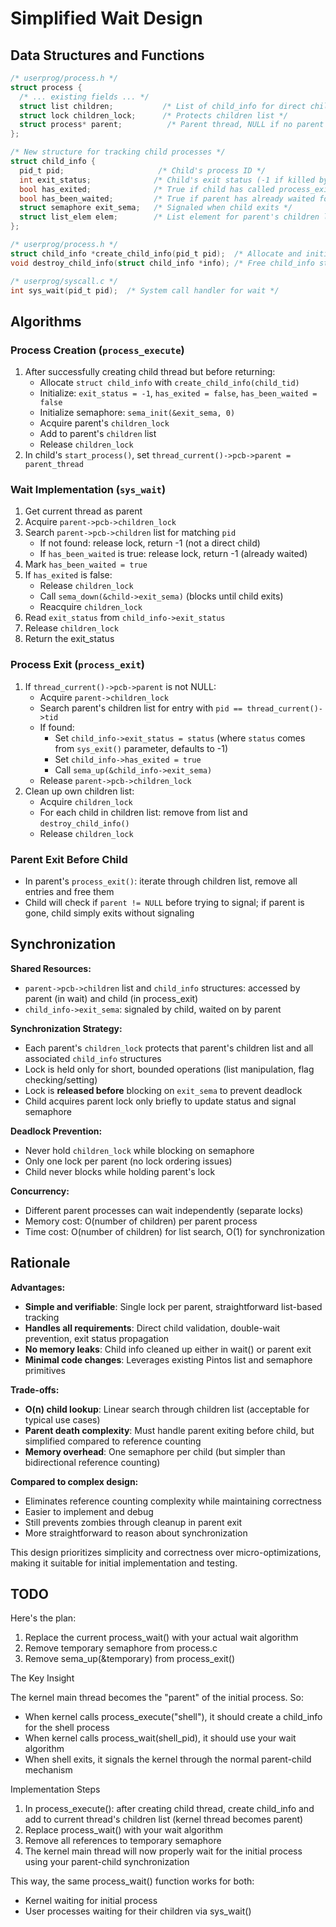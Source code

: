 # Simplified Wait Design

## Data Structures and Functions

```c
/* userprog/process.h */
struct process {
  /* ... existing fields ... */
  struct list children;           /* List of child_info for direct children */
  struct lock children_lock;      /* Protects children list */
  struct process* parent;          /* Parent thread, NULL if no parent */
};

/* New structure for tracking child processes */
struct child_info {
  pid_t pid;                     /* Child's process ID */
  int exit_status;              /* Child's exit status (-1 if killed by kernel) */
  bool has_exited;              /* True if child has called process_exit() */  
  bool has_been_waited;         /* True if parent has already waited for this child */
  struct semaphore exit_sema;   /* Signaled when child exits */
  struct list_elem elem;        /* List element for parent's children list */
};
```

```c
/* userprog/process.h */
struct child_info *create_child_info(pid_t pid);  /* Allocate and initialize child_info */
void destroy_child_info(struct child_info *info); /* Free child_info structure */
```

```c  
/* userprog/syscall.c */
int sys_wait(pid_t pid);  /* System call handler for wait */
```

## Algorithms

### Process Creation (`process_execute`)
1. After successfully creating child thread but before returning:
   - Allocate `struct child_info` with `create_child_info(child_tid)`
   - Initialize: `exit_status = -1`, `has_exited = false`, `has_been_waited = false`
   - Initialize semaphore: `sema_init(&exit_sema, 0)`
   - Acquire parent's `children_lock`
   - Add to parent's `children` list
   - Release `children_lock`
2. In child's `start_process()`, set `thread_current()->pcb->parent = parent_thread`

### Wait Implementation (`sys_wait`)
1. Get current thread as parent
2. Acquire `parent->pcb->children_lock`  
3. Search `parent->pcb->children` list for matching `pid`
   - If not found: release lock, return -1 (not a direct child)
   - If `has_been_waited` is true: release lock, return -1 (already waited)
4. Mark `has_been_waited = true`
5. If `has_exited` is false:
   - Release `children_lock` 
   - Call `sema_down(&child->exit_sema)` (blocks until child exits)
   - Reacquire `children_lock`
6. Read `exit_status` from `child_info->exit_status`
7. Release `children_lock`
8. Return the exit_status

### Process Exit (`process_exit`) 
1. If `thread_current()->pcb->parent` is not NULL:
   - Acquire `parent->children_lock`
   - Search parent's children list for entry with `pid == thread_current()->tid`  
   - If found: 
     - Set `child_info->exit_status = status` (where `status` comes from `sys_exit()` parameter, defaults to -1)
     - Set `child_info->has_exited = true`
     - Call `sema_up(&child_info->exit_sema)`
   - Release `parent->pcb->children_lock`
2. Clean up own children list:
   - Acquire `children_lock`
   - For each child in children list: remove from list and `destroy_child_info()`
   - Release `children_lock`

### Parent Exit Before Child
- In parent's `process_exit()`: iterate through children list, remove all entries and free them
- Child will check if `parent != NULL` before trying to signal; if parent is gone, child simply exits without signaling

## Synchronization

**Shared Resources:**
- `parent->pcb->children` list and `child_info` structures: accessed by parent (in wait) and child (in process_exit)
- `child_info->exit_sema`: signaled by child, waited on by parent

**Synchronization Strategy:**
- Each parent's `children_lock` protects that parent's children list and all associated `child_info` structures
- Lock is held only for short, bounded operations (list manipulation, flag checking/setting)
- Lock is **released before** blocking on `exit_sema` to prevent deadlock
- Child acquires parent lock only briefly to update status and signal semaphore

**Deadlock Prevention:**
- Never hold `children_lock` while blocking on semaphore
- Only one lock per parent (no lock ordering issues)
- Child never blocks while holding parent's lock

**Concurrency:**
- Different parent processes can wait independently (separate locks)
- Memory cost: O(number of children) per parent process
- Time cost: O(number of children) for list search, O(1) for synchronization

## Rationale

**Advantages:**
- **Simple and verifiable**: Single lock per parent, straightforward list-based tracking
- **Handles all requirements**: Direct child validation, double-wait prevention, exit status propagation
- **No memory leaks**: Child info cleaned up either in wait() or parent exit
- **Minimal code changes**: Leverages existing Pintos list and semaphore primitives

**Trade-offs:**
- **O(n) child lookup**: Linear search through children list (acceptable for typical use cases)
- **Parent death complexity**: Must handle parent exiting before child, but simplified compared to reference counting
- **Memory overhead**: One semaphore per child (but simpler than bidirectional reference counting)

**Compared to complex design:**
- Eliminates reference counting complexity while maintaining correctness
- Easier to implement and debug
- Still prevents zombies through cleanup in parent exit
- More straightforward to reason about synchronization

This design prioritizes simplicity and correctness over micro-optimizations, making it suitable for initial implementation and testing.

## TODO

Here's the plan:

1. Replace the current process_wait() with your actual wait algorithm
2. Remove temporary semaphore from process.c
3. Remove sema_up(&temporary) from process_exit()

The Key Insight

The kernel main thread becomes the "parent" of the initial process. So:

- When kernel calls process_execute("shell"), it should create a child_info for the shell process
- When kernel calls process_wait(shell_pid), it should use your wait algorithm
- When shell exits, it signals the kernel through the normal parent-child mechanism

Implementation Steps

1. In process_execute(): after creating child thread, create child_info and add to current thread's children list (kernel thread
 becomes parent)
2. Replace process_wait() with your wait algorithm
3. Remove all references to temporary semaphore
4. The kernel main thread will now properly wait for the initial process using your parent-child synchronization

This way, the same process_wait() function works for both:

- Kernel waiting for initial process
- User processes waiting for their children via sys_wait()
